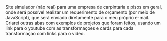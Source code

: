 Site simulador (não real) para uma empresa de carpintaria e pisos em geral, onde será possível realizar um requerimento de orçamento (por meio de JavaScript), que será enviado diretamente para o meu próprio e-mail. Criarei outras abas com exemplos de projetos que foram feitos, usando um link para o youtube com as transformaçoes e cards para cada transformaçao com links para o video.

